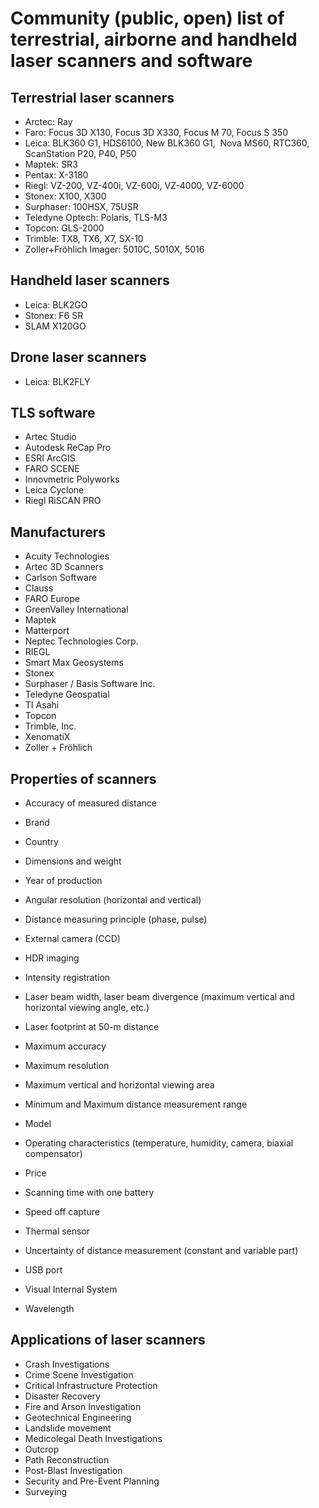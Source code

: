# Community (public, open) list of terrestrial, airborne and handheld laser scanners and software

## Terrestrial laser scanners

- Arctec: Ray
- Faro: Focus 3D X130, Focus 3D X330, Focus M 70, Focus S 350
- Leica: BLK360 G1, HDS6100, New BLK360 G1,  Nova MS60, RTC360, ScanStation P20, P40, P50
- Maptek: SR3
- Pentax: X-3180
- Riegl: VZ-200, VZ-400i, VZ-600i, VZ-4000, VZ-6000
- Stonex: X100, X300
- Surphaser: 100HSX, 75USR
- Teledyne Optech: Polaris, TLS-M3
- Topcon: GLS-2000
- Trimble: TX8, TX6, X7, SX-10
- Zoller+Fröhlich Imager: 5010C, 5010X, 5016

## Handheld laser scanners

- Leica: BLK2GO
- Stonex: F6 SR
- SLAM X120GO

## Drone laser scanners

- Leica: BLK2FLY

## TLS software
- Artec Studio
- Autodesk ReCap Pro
- ESRI ArcGIS
- FARO SCENE
- Innovmetric Polyworks
- Leica Cyclone
- Riegl RiSCAN PRO

## Manufacturers
- Acuity Technologies
- Artec 3D Scanners
- Carlson Software
- Clauss
- FARO Europe
- GreenValley International
- Maptek
- Matterport
- Neptec Technologies Corp.
- RIEGL
- Smart Max Geosystems
- Stonex
- Surphaser / Basis Software Inc.
- Teledyne Geospatial
- TI Asahi
- Topcon
- Trimble, Inc.
- XenomatiX
- Zoller + Fröhlich


## Properties of scanners

- Accuracy of measured distance
- Brand
- Country
- Dimensions and weight
- Year of production

- Angular resolution (horizontal and vertical)
- Distance measuring principle (phase, pulse)
- External camera (CCD)
- HDR imaging
- Intensity registration
- Laser beam width, laser beam divergence (maximum vertical and horizontal viewing angle, etc.)
- Laser footprint at 50-m distance
- Maximum accuracy
- Maximum resolution
- Maximum vertical and horizontal viewing area
- Minimum and Maximum distance measurement range
- Model
- Operating characteristics (temperature, humidity, camera, biaxial compensator)
- Price
- Scanning time with one battery
- Speed off capture
- Thermal sensor
- Uncertainty of distance measurement (constant and variable part)
- USB port
- Visual Internal System
- Wavelength

## Applications of laser scanners
- Crash Investigations
- Crime Scene Investigation
- Critical Infrastructure Protection
- Disaster Recovery
- Fire and Arson Investigation
- Geotechnical Engineering
- Landslide movement
- Medicolegal Death Investigations
- Outcrop
- Path Reconstruction
- Post-Blast Investigation
- Security and Pre-Event Planning
- Surveying
